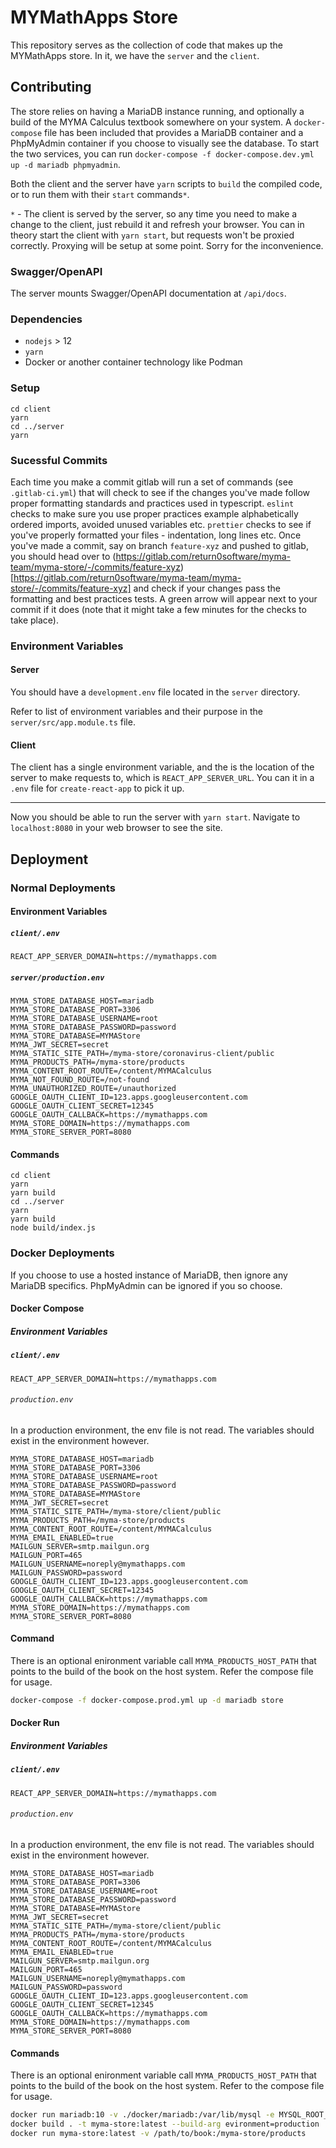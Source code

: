 # MYMathApps Store

This repository serves as the collection of code that makes up the MYMathApps
store. In it, we have the `server` and the `client`.

## Contributing

The store relies on having a MariaDB instance running, and optionally a build
of the MYMA Calculus textbook somewhere on your system. A `docker-compose` file
has been included that provides a MariaDB container and a PhpMyAdmin container
if you choose to visually see the database. To start the two services, you can
run `docker-compose -f docker-compose.dev.yml up -d mariadb phpmyadmin`.

Both the client and the server have `yarn` scripts to `build` the compiled code,
or to run them with their `start` commands`*`.

`*` - The client is served by the server, so any time you need to make a change to
the client, just rebuild it and refresh your browser. You can in theory start
the client with `yarn start`, but requests won't be proxied correctly.
Proxying will be setup at some point. Sorry for the inconvenience.

### Swagger/OpenAPI

The server mounts Swagger/OpenAPI documentation at `/api/docs`.

### Dependencies

* `nodejs` > 12
* `yarn`
* Docker or another container technology like Podman

### Setup

```text
cd client
yarn
cd ../server
yarn
```

### Sucessful Commits

Each time you make a commit gitlab will run a set of commands (see
`.gitlab-ci.yml`) that will check to see if the changes you've made follow
proper formatting standards and practices used in typescript.  `eslint` checks
to make sure you use proper practices example alphabetically ordered imports,
avoided unused variables etc.  `prettier` checks to see if you've properly
formatted your files - indentation, long lines etc.  Once you've made a commit,
say on branch `feature-xyz` and pushed to gitlab, you should head over to
(https://gitlab.com/return0software/myma-team/myma-store/-/commits/feature-xyz)[https://gitlab.com/return0software/myma-team/myma-store/-/commits/feature-xyz]
and check if your changes pass the formatting and best practices tests. A green
arrow will appear next to your commit if it does (note that it might take a few
minutes for the checks to take place).

### Environment Variables

#### Server

You should have a `development.env` file located in the `server` directory.

Refer to list of environment variables and their purpose in the
`server/src/app.module.ts` file.

#### Client

The client has a single environment variable, and the is the location of the
server to make requests to, which is `REACT_APP_SERVER_URL`. You can it in a
`.env` file for `create-react-app` to pick it up.

---

Now you should be able to run the server with `yarn start`. Navigate to
`localhost:8080` in your web browser to see the site.

## Deployment

### Normal Deployments

#### Environment Variables

##### `client/.env`

```text
REACT_APP_SERVER_DOMAIN=https://mymathapps.com
```

##### `server/production.env`

```text
MYMA_STORE_DATABASE_HOST=mariadb
MYMA_STORE_DATABASE_PORT=3306
MYMA_STORE_DATABASE_USERNAME=root
MYMA_STORE_DATABASE_PASSWORD=password
MYMA_STORE_DATABASE=MYMAStore
MYMA_JWT_SECRET=secret
MYMA_STATIC_SITE_PATH=/myma-store/coronavirus-client/public
MYMA_PRODUCTS_PATH=/myma-store/products
MYMA_CONTENT_ROOT_ROUTE=/content/MYMACalculus
MYMA_NOT_FOUND_ROUTE=/not-found
MYMA_UNAUTHORIZED_ROUTE=/unauthorized
GOOGLE_OAUTH_CLIENT_ID=123.apps.googleusercontent.com
GOOGLE_OAUTH_CLIENT_SECRET=12345
GOOGLE_OAUTH_CALLBACK=https://mymathapps.com
MYMA_STORE_DOMAIN=https://mymathapps.com
MYMA_STORE_SERVER_PORT=8080
```

#### Commands

```text
cd client
yarn
yarn build
cd ../server
yarn
yarn build
node build/index.js
```

### Docker Deployments

If you choose to use a hosted instance of MariaDB, then ignore any MariaDB
specifics. PhpMyAdmin can be ignored if you so choose.

#### Docker Compose

##### Environment Variables

##### `client/.env`

```text
REACT_APP_SERVER_DOMAIN=https://mymathapps.com
```

###### `production.env`

In a production environment, the env file is not read. The variables should
exist in the environment however.

```text
MYMA_STORE_DATABASE_HOST=mariadb
MYMA_STORE_DATABASE_PORT=3306
MYMA_STORE_DATABASE_USERNAME=root
MYMA_STORE_DATABASE_PASSWORD=password
MYMA_STORE_DATABASE=MYMAStore
MYMA_JWT_SECRET=secret
MYMA_STATIC_SITE_PATH=/myma-store/client/public
MYMA_PRODUCTS_PATH=/myma-store/products
MYMA_CONTENT_ROOT_ROUTE=/content/MYMACalculus
MYMA_EMAIL_ENABLED=true
MAILGUN_SERVER=smtp.mailgun.org
MAILGUN_PORT=465
MAILGUN_USERNAME=noreply@mymathapps.com
MAILGUN_PASSWORD=password
GOOGLE_OAUTH_CLIENT_ID=123.apps.googleusercontent.com
GOOGLE_OAUTH_CLIENT_SECRET=12345
GOOGLE_OAUTH_CALLBACK=https://mymathapps.com
MYMA_STORE_DOMAIN=https://mymathapps.com
MYMA_STORE_SERVER_PORT=8080
```

#### Command

There is an optional enironment variable call `MYMA_PRODUCTS_HOST_PATH` that
points to the build of the book on the host system. Refer the compose file
for usage.

```sh
docker-compose -f docker-compose.prod.yml up -d mariadb store
```

#### Docker Run

##### Environment Variables

##### `client/.env`

```text
REACT_APP_SERVER_DOMAIN=https://mymathapps.com
```

###### `production.env`

In a production environment, the env file is not read. The variables should
exist in the environment however.

```text
MYMA_STORE_DATABASE_HOST=mariadb
MYMA_STORE_DATABASE_PORT=3306
MYMA_STORE_DATABASE_USERNAME=root
MYMA_STORE_DATABASE_PASSWORD=password
MYMA_STORE_DATABASE=MYMAStore
MYMA_JWT_SECRET=secret
MYMA_STATIC_SITE_PATH=/myma-store/client/public
MYMA_PRODUCTS_PATH=/myma-store/products
MYMA_CONTENT_ROOT_ROUTE=/content/MYMACalculus
MYMA_EMAIL_ENABLED=true
MAILGUN_SERVER=smtp.mailgun.org
MAILGUN_PORT=465
MAILGUN_USERNAME=noreply@mymathapps.com
MAILGUN_PASSWORD=password
GOOGLE_OAUTH_CLIENT_ID=123.apps.googleusercontent.com
GOOGLE_OAUTH_CLIENT_SECRET=12345
GOOGLE_OAUTH_CALLBACK=https://mymathapps.com
MYMA_STORE_DOMAIN=https://mymathapps.com
MYMA_STORE_SERVER_PORT=8080
```

#### Commands

There is an optional enironment variable call `MYMA_PRODUCTS_HOST_PATH` that
points to the build of the book on the host system. Refer to the compose file
for usage.

```sh
docker run mariadb:10 -v ./docker/mariadb:/var/lib/mysql -e MYSQL_ROOT_PASSWORD=password -e MYSQL_DATABASE=MYMAStore
docker build . -t myma-store:latest --build-arg evironment=production
docker run myma-store:latest -v /path/to/book:/myma-store/products
```
